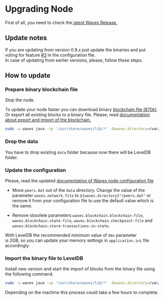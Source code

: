 # Upgrading Node

First of all, you need to check the[ latest Waves Release.](https://github.com/wavesplatform/Waves/releases)

## Update notes

If you are updating from version 0.9.x just update the binaries and put voting for feature [\#3](https://github.com/wavesplatform/Waves/pull/3) in the configuration file.  
In case of updating from earlier versions, please, follow these steps.

## How to update

### Prepare binary blockchain file

Stop the node.

To update your node faster you can download binary [blockchain file \(870k\)](http://blockchain.wavesnodes.com/mainnet-870000). Or export all existing blocks to a binary file. Please, read [documentation about export and import of the blockchain.](/waves-node/export-and-import-from-the-blockchain.md)

```bash
sudo -u waves java -cp '/usr/share/waves/lib/*' -Dwaves.directory=/var/lib/waves com.wavesplatform.Exporter /etc/waves/waves.conf mainnet
```

### Drop the data

You have to drop existing `data` folder because now there will be LevelDB folder.

### Update the configuration

Please, read the updated [documentation of Waves node configuration file](/waves-node/how-to-configure-a-node.md)

* Move `peers.dat` out of the `data` directory. Change the value of the parameter `waves.network.file` to `${waves.directory}"/peers.dat"` or remove it from your configuration file to use the default value which is the same.

* Remove obsolete parameters `waves.blockchain.blockchain-file`, `waves.blockchain.state-file`, `waves.blockchain.checkpoint-file` and `waves.blockchain.store-transactions-in-state`.

With LevelDB the recommended minimum value of `Xmx` parameter  
is 2GB, so you can update your memory settings in `application.ini` file accordingly.

### Import the binary file to LevelDB

Install new version and start the import of blocks from the binary file using the following command.

```bash
sudo -u waves java -cp '/usr/share/waves/lib/*' -Dwaves.directory=/var/lib/waves com.wavesplatform.Importer /etc/waves/waves.conf mainnet-870000
```

Depending on the machine this process could take a few hours to complete.
